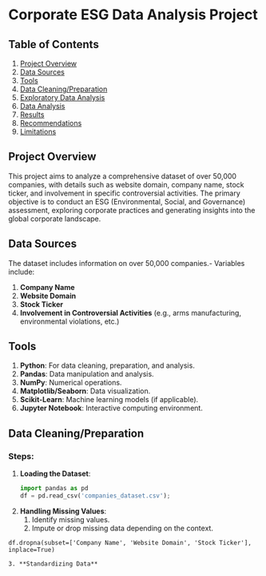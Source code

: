 # Corporate ESG Data Analysis Project

## Table of Contents
1. [Project Overview](#project-overview)
2. [Data Sources](#data-sources)
3. [Tools](#tools)
4. [Data Cleaning/Preparation](#data-cleaningpreparation)
5. [Exploratory Data Analysis](#exploratory-data-analysis)
6. [Data Analysis](#data-analysis)
7. [Results](#results)
8. [Recommendations](#recommendations)
9. [Limitations](#limitations)
    
## Project Overview
This project aims to analyze a comprehensive dataset of over 50,000 companies, with details such as website domain, company name, stock ticker, and involvement in specific controversial activities. The primary objective is to conduct an ESG (Environmental, Social, and Governance) assessment, exploring corporate practices and generating insights into the global corporate landscape.

## Data Sources
The dataset includes information on over 50,000 companies.- Variables include:
1. **Company Name**
2. **Website Domain**
3. **Stock Ticker**
4. **Involvement in Controversial Activities** (e.g., arms manufacturing, environmental violations, etc.)
   
## Tools
1. **Python**: For data cleaning, preparation, and analysis.
2. **Pandas**: Data manipulation and analysis.
3. **NumPy**: Numerical operations.
4. **Matplotlib/Seaborn**: Data visualization.
5. **Scikit-Learn**: Machine learning models (if applicable).
6. **Jupyter Notebook**: Interactive computing environment.
   
## Data Cleaning/Preparation
### Steps:
1. **Loading the Dataset**:
   ```python
   import pandas as pd
   df = pd.read_csv('companies_dataset.csv');
   ```
2. **Handling Missing Values**:
   1. Identify missing values.
   2. Impute or drop missing data depending on the context.
```df.isnull().sum()
df.dropna(subset=['Company Name', 'Website Domain', 'Stock Ticker'], inplace=True)

3. **Standardizing Data**
